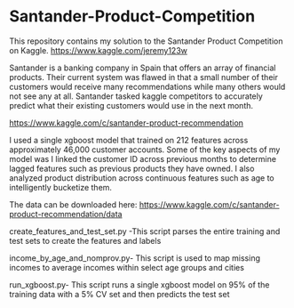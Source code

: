 # Santander-Product-Competition

This repository contains my solution to the Santander Product Competition on Kaggle.
https://www.kaggle.com/jeremy123w


Santander is a banking company in Spain that offers an array of financial products.  Their current system was flawed in that 
a small number of their customers would receive many recommendations while many others would not see any at all.  Santander 
tasked kaggle competitors to accurately predict what their existing customers would use in the next month.

https://www.kaggle.com/c/santander-product-recommendation

I used a single xgboost model that trained on 212 features across approximately 46,000 customer accounts.  Some of the key
aspects of my model was I linked the customer ID across previous months to determine lagged features such as previous products
they have owned.  I also analyzed product distribution across continuous features such as age to intelligently bucketize them.

The data can be downloaded here:
https://www.kaggle.com/c/santander-product-recommendation/data


create_features_and_test_set.py -This script parses the entire training and test sets to create the features and labels

income_by_age_and_nomprov.py- This script is used to map missing incomes to average incomes within select age groups and cities

run_xgboost.py- This script runs a single xgboost model on 95% of the training data with a 5% CV set and then predicts the test set


